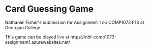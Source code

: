 <h1>Card Guessing Game</h1>

<p>Nathaniel Fisher's submission for Assignment 1 on COMP1073 F18 at Georgian College</p>
<p>This game can be played live at https://nhf-comp1073-assignment1.azurewebsites.net/</p>
